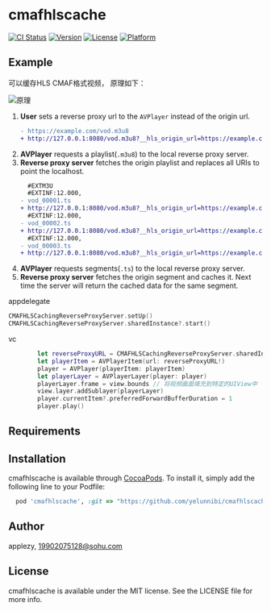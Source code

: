 # cmafhlscache

[![CI Status](https://img.shields.io/travis/applezy/cmafhlscache.svg?style=flat)](https://travis-ci.org/applezy/cmafhlscache)
[![Version](https://img.shields.io/cocoapods/v/cmafhlscache.svg?style=flat)](https://cocoapods.org/pods/cmafhlscache)
[![License](https://img.shields.io/cocoapods/l/cmafhlscache.svg?style=flat)](https://cocoapods.org/pods/cmafhlscache)
[![Platform](https://img.shields.io/cocoapods/p/cmafhlscache.svg?style=flat)](https://cocoapods.org/pods/cmafhlscache)

## Example

可以缓存HLS CMAF格式视频，
原理如下：

![原理](https://user-images.githubusercontent.com/931655/69081879-45206a80-0a82-11ea-8fca-3c09f3b1ebb1.png)

1. **User** sets a reverse proxy url to the `AVPlayer` instead of the origin url.
    ```diff
    - https://example.com/vod.m3u8
    + http://127.0.0.1:8080/vod.m3u8?__hls_origin_url=https://example.com/vod.m3u8
    ```
2. **AVPlayer** requests a playlist(`.m3u8`) to the local reverse proxy server.
3. **Reverse proxy server** fetches the origin playlist and replaces all URIs to point the localhost.
    ```diff
      #EXTM3U
      #EXTINF:12.000,
    - vod_00001.ts
    + http://127.0.0.1:8080/vod.m3u8?__hls_origin_url=https://example.com/vod_00001.ts
      #EXTINF:12.000,
    - vod_00002.ts
    + http://127.0.0.1:8080/vod.m3u8?__hls_origin_url=https://example.com/vod_00002.ts
      #EXTINF:12.000,
    - vod_00003.ts
    + http://127.0.0.1:8080/vod.m3u8?__hls_origin_url=https://example.com/vod_00003.ts
    ```
4. **AVPlayer** requests segments(`.ts`) to the local reverse proxy server.
5. **Reverse proxy server** fetches the origin segment and caches it. Next time the server will return the cached data for the same segment.

appdelegate
```swift 
CMAFHLSCachingReverseProxyServer.setUp()
CMAFHLSCachingReverseProxyServer.sharedInstance?.start()
```

vc
```swift
        let reverseProxyURL = CMAFHLSCachingReverseProxyServer.sharedInstance?.reverseProxyURL(from: playlistURL)! ?? URL(string: "www.apple.com")
        let playerItem = AVPlayerItem(url: reverseProxyURL!)
        player = AVPlayer(playerItem: playerItem)
        let playerLayer = AVPlayerLayer(player: player)
        playerLayer.frame = view.bounds // 将视频画面填充到特定的UIView中
        view.layer.addSublayer(playerLayer)
        player.currentItem?.preferredForwardBufferDuration = 1
        player.play()
```



## Requirements

## Installation

cmafhlscache is available through [CocoaPods](https://cocoapods.org). To install
it, simply add the following line to your Podfile:

```ruby
  pod 'cmafhlscache', :git => "https://github.com/yelunnibi/cmafhlscache.git", :branch => 'main'
```

## Author

applezy, 19902075128@sohu.com

## License

cmafhlscache is available under the MIT license. See the LICENSE file for more info.
